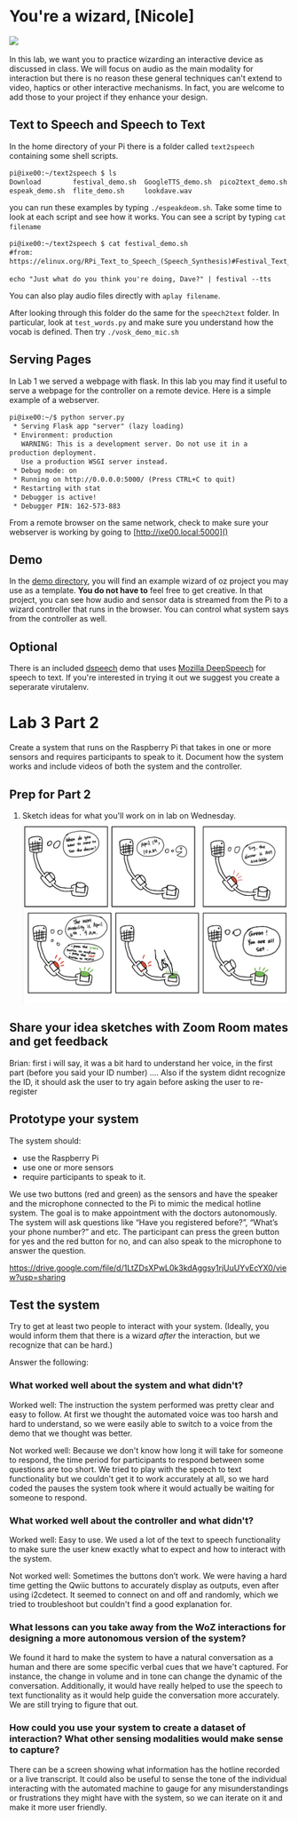 # You're a wizard, [Nicole]

<img src="https://pbs.twimg.com/media/Cen7qkHWIAAdKsB.jpg" height="400">

In this lab, we want you to practice wizarding an interactive device as discussed in class. We will focus on audio as the main modality for interaction but there is no reason these general techniques can't extend to video, haptics or other interactive mechanisms. In fact, you are welcome to add those to your project if they enhance your design.


## Text to Speech and Speech to Text

In the home directory of your Pi there is a folder called `text2speech` containing some shell scripts.

```
pi@ixe00:~/text2speech $ ls
Download        festival_demo.sh  GoogleTTS_demo.sh  pico2text_demo.sh
espeak_demo.sh  flite_demo.sh     lookdave.wav

```

you can run these examples by typing 
`./espeakdeom.sh`. Take some time to look at each script and see how it works. You can see a script by typing `cat filename`

```
pi@ixe00:~/text2speech $ cat festival_demo.sh 
#from: https://elinux.org/RPi_Text_to_Speech_(Speech_Synthesis)#Festival_Text_to_Speech

echo "Just what do you think you're doing, Dave?" | festival --tts

```

You can also play audio files directly with `aplay filename`.

After looking through this folder do the same for the `speech2text` folder. In particular, look at `test_words.py` and make sure you understand how the vocab is defined. Then try `./vosk_demo_mic.sh`

## Serving Pages

In Lab 1 we served a webpage with flask. In this lab you may find it useful to serve a webpage for the controller on a remote device. Here is a simple example of a webserver.

```
pi@ixe00:~/$ python server.py
 * Serving Flask app "server" (lazy loading)
 * Environment: production
   WARNING: This is a development server. Do not use it in a production deployment.
   Use a production WSGI server instead.
 * Debug mode: on
 * Running on http://0.0.0.0:5000/ (Press CTRL+C to quit)
 * Restarting with stat
 * Debugger is active!
 * Debugger PIN: 162-573-883
```
From a remote browser on the same network, check to make sure your webserver is working by going to [http://ixe00.local:5000]()


## Demo

In the [demo directory](./demo), you will find an example wizard of oz project you may use as a template. **You do not have to** feel free to get creative. In that project, you can see how audio and sensor data is streamed from the Pi to a wizard controller that runs in the browser. You can control what system says from the controller as well.

## Optional

There is an included [dspeech](./dspeech) demo that uses [Mozilla DeepSpeech](https://github.com/mozilla/DeepSpeech) for speech to text. If you're interested in trying it out we suggest you create a seperarate virutalenv. 



# Lab 3 Part 2

Create a system that runs on the Raspberry Pi that takes in one or more sensors and requires participants to speak to it. Document how the system works and include videos of both the system and the controller.

## Prep for Part 2

1. Sketch ideas for what you'll work on in lab on Wednesday.
![alt text](https://github.com/nicole-zy/Interactive-Lab-Hub/blob/Spring2021/Lab%203/IMG_0667.jpg)

## Share your idea sketches with Zoom Room mates and get feedback

Brian: first i will say, it was a bit hard to understand her voice, in the first part (before you said your ID number) .... Also if the system didnt recognize the ID, it should ask the user to try again before asking the user to re-register

## Prototype your system

The system should:
* use the Raspberry Pi 
* use one or more sensors
* require participants to speak to it. 

We use two buttons (red and green) as the sensors and have the speaker and the microphone connected to the Pi to mimic the medical hotline system. The goal is to make appointment with the doctors autonomously. The system will ask questions like “Have you registered before?”, “What’s your phone number?” and etc. The participant can press the green button for yes and the red button for no, and can also speak to the microphone to answer the question.

https://drive.google.com/file/d/1LtZDsXPwL0k3kdAggsy1rjUuUYvEcYX0/view?usp=sharing

## Test the system
Try to get at least two people to interact with your system. (Ideally, you would inform them that there is a wizard _after_ the interaction, but we recognize that can be hard.)

Answer the following:

### What worked well about the system and what didn't?
Worked well: The instruction the system performed was pretty clear and easy to follow. At first we thought the automated voice was too harsh and hard to understand, so we were easily able to switch to a voice from the demo that we thought was better.

Not worked well: Because we don't know how long it will take for someone to respond, the time period for participants to respond between some questions are too short. We tried to play with the speech to text functionality but we couldn't get it to work accurately at all, so we hard coded the pauses the system took where it would actually be waiting for someone to respond.


### What worked well about the controller and what didn't?

Worked well: Easy to use. We used a lot of the text to speech functionality to make sure the user knew exactly what to expect and how to interact with the system.

Not worked well: Sometimes the buttons don’t work. We were having a hard time getting the Qwiic buttons to accurately display as outputs, even after using i2cdetect. It seemed to connect on and off and randomly, which we tried to troubleshoot but couldn't find a good explanation for.


### What lessons can you take away from the WoZ interactions for designing a more autonomous version of the system?

We found it hard to make the system to have a natural conversation as a human and there are some specific verbal cues that we have't captured. For instance, the change in volume and in tone can change the dynamic of the conversation. Additionally, it would have really helped to use the speech to text functionality as it would help guide the conversation more accurately. We are still trying to figure that out.


### How could you use your system to create a dataset of interaction? What other sensing modalities would make sense to capture?

There can be a screen showing what information has the hotline recorded or a live transcript. It could also be useful to sense the tone of the individual interacting with the automated machine to gauge for any misunderstandings or frustrations they might have with the system, so we can iterate on it and make it more user friendly.
